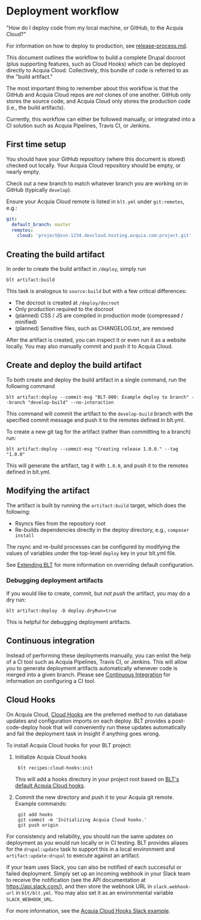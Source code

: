 # Deployment workflow

"How do I deploy code from my local machine, or GitHub, to the Acquia Cloud?"

For information on how to deploy to production, see [release-process.md](release-process.md).

This document outlines the workflow to build a complete Drupal docroot (plus supporting features, such as Cloud Hooks) which can be deployed directly to Acquia Cloud. Collectively, this bundle of code is referred to as the "build artifact."

The most important thing to remember about this workflow is that the GitHub and Acquia Cloud repos are _not_ clones of one another. GitHub only stores the source code, and Acquia Cloud only stores the production code (i.e., the build artifacts).

Currently, this workflow can either be followed manually, or integrated into a CI solution such as Acquia Pipelines, Travis CI, or Jenkins.

## First time setup

You should have your GitHub repository (where this document is stored) checked out locally. Your Acquia Cloud repository should be empty, or nearly empty.

Check out a new branch to match whatever branch you are working on in GitHub (typically `develop`).

Ensure your Acquia Cloud remote is listed in `blt.yml` under `git:remotes`, e.g.:

```yaml
git:
  default_branch: master
  remotes:
    cloud: 'project@svn-1234.devcloud.hosting.acquia.com:project.git'
```

## Creating the build artifact

In order to create the build artifact in `/deploy`, simply run

    blt artifact:build

This task is analogous to `source:build` but with a few critical differences:

* The docroot is created at `/deploy/docroot`
* Only production required to the docroot
* (planned) CSS / JS are compiled in production mode (compressed / minified)
* (planned) Sensitive files, such as CHANGELOG.txt, are removed

After the artifact is created, you can inspect it or even run it as a website locally. You may also manually commit and push it to Acquia Cloud.

## Create and deploy the build artifact

To both create and deploy the build artifact in a single command, run the following command

    blt artifact:deploy --commit-msg "BLT-000: Example deploy to branch" --branch "develop-build" --no-interaction

This command will commit the artifact to the `develop-build` branch with the specified commit message and push it to the remotes defined in blt.yml.

To create a new git tag for the artifact (rather than committing to a branch) run:

    blt artifact:deploy --commit-msg "Creating release 1.0.0." --tag "1.0.0"

This will generate the artifact, tag it with `1.0.0`, and push it to the remotes defined in blt.yml.

## Modifying the artifact

The artifact is built by running the `artifact:build` target, which does the following:

* Rsyncs files from the repository root
* Re-builds dependencies directly in the deploy directory, e.g., `composer install`

The rsync and re-build processes can be configured by modifying the values of variables under the top-level `deploy` key in your blt.yml file.

See [Extending BLT](extending-blt.md) for more information on overriding default configuration.

### Debugging deployment artifacts

If you would like to create, commit, but _not push_ the artifact, you may do a dry run:

    blt artifact:deploy -D deploy.dryRun=true

This is helpful for debugging deployment artifacts.

## Continuous integration

Instead of performing these deployments manually, you can enlist the help of a CI tool such as Acquia Pipelines, Travis CI, or Jenkins. This will allow you to generate deployment artifacts automatically whenever code is merged into a given branch. Please see [Continuous Integration](ci.md) for information on configuring a CI tool.

## Cloud Hooks

On Acquia Cloud, [Cloud Hooks](https://docs.acquia.com/cloud/manage/cloud-hooks) are the preferred method to run database updates and configuration imports on each deploy. BLT provides a post-code-deploy hook that will conveniently run these updates automatically and fail the deployment task in Insight if anything goes wrong.

To install Acquia Cloud hooks for your BLT project:

1. Initialize Acquia Cloud hooks

        blt recipes:cloud-hooks:init

    This will add a hooks directory in your project root based on [BLT's default Acquia Cloud hooks](https://github.com/acquia/blt/tree/8.x/scripts/cloud-hooks/hooks).

1. Commit the new directory and push it to your Acquia git remote. Example commands:

        git add hooks
        git commit -m 'Initializing Acquia Cloud hooks.'
        git push origin


For consistency and reliability, you should run the same updates on deployment as you would run locally or in CI testing. BLT provides aliases for the `drupal:update` task to support this in a local environment and `artifact:update:drupal` to execute against an artifact.

If your team uses Slack, you can also be notified of each successful or failed deployment. Simply set up an incoming webhook in your Slack team to receive the notification (see the API documentation at https://api.slack.com/), and then store the webhook URL in `slack.webhook-url` in `blt/blt.yml`. You may also set it as an environmental variable `SLACK_WEBHOOK_URL`.

For more information, see the [Acquia Cloud Hooks Slack example](https://github.com/acquia/cloud-hooks/tree/master/samples/slack).
